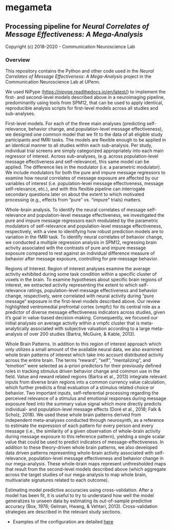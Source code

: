 # megameta

## Processing pipeline for _Neural Correlates of Message Effectiveness: A Mega-Analysis_ 

Copyright (c) 2018-2020 - Communication Neuroscience Lab


### Overview

This repository contains the Python and other code used in the _Neural Correlates of Message Effectiveness: A Mega-Analysis_ project in the Communication Neuroscience Lab at UPenn.

We used NiPype (https://nipype.readthedocs.io/en/latest/) to implement the first- and second-level models described above in a neuroimaging pipeline, predominantly using tools from SPM12, that can be used to apply identical, reproducible analysis scripts for first-level models across all studies and sub-analyses. 

First-level models. For each of the three main analyses (predicting self-relevance, behavior change, and population-level message effectiveness), we designed one common model that we fit to the data of all eligible study participants and fMRI tasks. The models  are flexible enough to be applied in an identical manner to all studies within each sub-analysis. Per study, individual trial screens  are simply categorized appropriately into each main regressor of interest. Across sub-analyses, (e.g. across population-level message effectiveness and self-relevance), this same model can be applied. The difference lies in the modulator (i.e. a parametric modulator). We include modulators for both the pure and impure message regressors to examine how neural correlates of message exposure are affected by our variables of interest (i.e. population-level message effectiveness, message self-relevance, etc.), and with this flexible pipeline can interrogate secondary questions later on about the extent to which motivated processing (e.g., effects from “pure” vs. “impure” trials) matters. 

Whole-brain analysis. To identify the neural correlates of message self-relevance and population-level message effectiveness, we investigated the pure and impure message regressors each modulated by the parametric modulators of self-relevance and population-level message effectiveness, respectively, with a view to identifying how robust prediction models are to variation in the fMRI task. To identify neural correlates of behavior change, we conducted a multiple regression analysis in SPM12, regressing brain activity associated with the contrasts of pure and impure message exposure compared to rest against an individual difference measure of behavior after message exposure, controlling for pre-message behavior. 

Regions of Interest. Region of interest analyses examine the average activity exhibited during some task condition within a specific cluster of voxels in the brain. To examine hypotheses about specific brain regions of interest, we extracted activity representing the extent to which self-relevance ratings, population-level message effectiveness and behavior change, respectively, were correlated with neural activity during “pure message” exposure in the first-level models described above. Our review highlighted ventromedial prefrontal cortex (vmpfc) for its central role as a predictor of diverse message effectiveness indicators across studies, given it’s goal in value-based decision-making. Consequently, we focused our initial analyses on average activity within a vmpfc cluster that is meta-analytically associated with subjective valuation according to a large meta-analysis of over 200 studies (Bartra, McGuire, & Kable, 2013). 

Whole Brain Patterns. In addition to this region of interest approach which only utilizes a small amount of the available neural data, we also examined whole brain patterns of interest which take into account distributed activity across the entire brain. The terms “reward”, “self”, “mentalizing”, and “emotion” were selected as a-priori predictors for their previously defined roles in tracking stimulus driven behavior change and common use in the field. Value and reward related regions (Bartra et al., 2013) integrate relevant inputs from diverse brain regions into a common currency value calculation, which further predicts a final evaluation of a stimulus related choice or behavior. Two important inputs, self-referential processing regarding the perceived relevance of a stimulus and emotional responses during message exposure feed into the summary value signal which more directly predicts individual- and population-level message effects (Doré et al., 2018; Falk & Scholz, 2018). 
  We used these whole brain patterns derived from independent meta-analyses conducted through neurosynth, as a reference to estimate the expression of each pattern for every person and every message (i.e., the similarity of a given observation of whole-brain activity during message exposure to this reference pattern), yielding a single scalar value that could be used to predict indicators of message-effectiveness.
  In addition to these theory-driven whole brain patterns, we also developed data driven patterns representing whole-brain activity associated with self-relevance, population-level message effectiveness and behavior change in our mega-analysis. These whole-brain maps represent unthresholded maps that result from the second-level models described above (which aggregate across the target studies of our mega-analysis to map whole brain, multivariate signatures related to each outcome).

Estimating model predictive accuracies using cross-validation. After a model has been fit, it is useful to try to understand how well the model generalizes to unseen data by estimating its out-of-sample predictive accuracy (Box, 1976; Gelman, Hwang, & Vehtari, 2013). 
Cross-validation strategies are described in the relevant study sections.


* Examples of the configuration are detailed [here](https://github.com/cnlab/megameta/tree/master/use_example)
